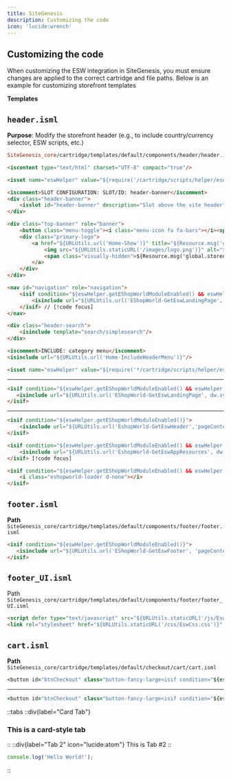 ```yaml
---
title: SiteGenesis
description: Customizing the code
icon: 'lucide:wrench'
---
```


## Customizing the code

When customizing the ESW integration in SiteGenesis, you must ensure changes are applied to the correct cartridge and file paths. Below is an example for customizing storefront templates

**Templates**

## `header.isml`

**Purpose**: Modify the storefront header (e.g., to include country/currency selector, ESW scripts, etc.)

```rb [Path]
SiteGenesis_core/cartridge/templates/default/components/header/header.isml
```

```html height=150 collapse
<iscontent type="text/html" charset="UTF-8" compact="true"/>

<isset name="eswHelper" value="${require('/cartridge/scripts/helper/eswHelper').getEswHelper()}" scope="page"/> // [!code focus]

<iscomment>SLOT CONFIGURATION: SLOT/ID: header-banner</iscomment>
<div class="header-banner">
    <isslot id="header-banner" description="Slot above the site header" context="global" />
</div>

<div class="top-banner" role="banner">
    <button class="menu-toggle"><i class="menu-icon fa fa-bars"></i><span class="visually-hidden">Menu</span></button>
    <div class="primary-logo">
        <a href="${URLUtils.url('Home-Show')}" title="${Resource.msg('global.homepage.tooltip', 'locale', null, Resource.msg('global.storename', 'locale', null))}">
            <img src="${URLUtils.staticURL('/images/logo.png')}" alt="${Resource.msg('global.storename', 'locale', null)}"/>
            <span class="visually-hidden">${Resource.msg('global.storename', 'locale', null)}</span>
        </a>
    </div>
</div>

<nav id="navigation" role="navigation">
    <isif condition="${eswHelper.getEShopWorldModuleEnabled() && eswHelper.getEnabledLandingPage() && request.httpParameterMap.get(dw.system.Site.current.getCustomPreferenceValue('eswCountryUrlParam')).pdict.CurrentHttpParameterMap != null}"> // [!code focus]
        <isinclude url="${URLUtils.url('EShopWorld-GetEswLandingPage', dw.system.Site.current.getCustomPreferenceValue('eswCountryUrlParam'), pdict.CurrentHttpParameterMap)}"/> // [!code focus]
    </isif> // [!code focus]
</nav>

<div class="header-search">
    <isinclude template="search/simplesearch"/>
</div>

<iscomment>INCLUDE: category menu</iscomment>
<isinclude url="${URLUtils.url('Home-IncludeHeaderMenu')}"/>
```

```html
<isset name="eswHelper" value="${require('*/cartridge/scripts/helper/eswHelper').getEswHelper()}" scope="page"/>
```

---

```html
<isif condition="${eswHelper.getEShopWorldModuleEnabled() && eswHelper.getEnableLandingPage() && request.httpParameterMap.get(dw.system.Site.current.preferences.custom.eswCountryUrlParam) == false}">
   <isinclude url="${URLUtils.url('EShopWorld-GetEswLandingPage', dw.system.Site.current.getCustomPreferenceValue('eswCountryUrlParam'),pdict.CurrentHttpParameterMap.get(dw.system.Site.current.getCustomPreferenceValue('eswCountryUrlParam')))}"/>
</isif>
```

---

```html
<isif condition="${eswHelper.getEShopWorldModuleEnabled()}"> 
    <isinclude url="${URLUtils.url('EshopWorld-GetEswHeader','pageContextType',pageContext.type,dw.system.Site.current.getCustomPreferenceValue('eswCountryUrlParam'))}" /> [!code focus]
</isif> 

<isif condition="${eswHelper.getEShopWorldModuleEnabled() && eswHelper.isFrontendConversionEnabled()}"> 
    <isinclude url="${URLUtils.url('EshopWorld-GetEswAppResources', dw.system.Site.current.getCustomPreferenceValue('eswCountryUrlParam'), pdict.CurrentHttpParam)}" /> [!code focus]
</isif> [!code focus]

<isif condition="${eswHelper.getEShopWorldModuleEnabled() && eswHelper.isESWSupportedCountry()}"> 
    <i class="eshopworld-loader d-none"></i>
</isif> 
```

## `footer.isml`

**Path** `SiteGenesis_core/cartridge/templates/default/components/footer/footer.isml`

```html
<isif condition="${eswHelper.getEShopWorldModuleEnabled()}">
   <isinclude url="${URLUtils.url('EShopWorld-GetEswFooter', 'pageContextType', pageContext.type, dw.system.Site.current.getCustomPreferenceValue('eswCountryUrlParam'), pdict.CurrentHttpParameterMap.get(dw.system.Site.current.getCustomPreferenceValue('eswCountryUrlParam')))}"/>
</isif>
```

## `footer_UI.isml`

Path `SiteGenesis_core/cartridge/templates/default/components/footer/footer_UI.isml`

```html
<script defer type="text/javascript" src="${URLUtils.staticURL('/js/EswHooks.js')}"></script>
<link rel="stylesheet" href="${URLUtils.staticURL('/css/EswCss.css')}" />
```

## `cart.isml`

**Path** `SiteGenesis_core/cartridge/templates/default/checkout/cart/cart.isml`

```rb
<button id="btnCheckout" class="button-fancy-large<isif condition="${eswHelper.getEShopWorldModuleEnabled() && eswHelper.isESWSupportedCountry()}"> btnCheckout</isif>" type="submit" value="${Resource.msg('global.checkout','locale',null)}" name="${pdict.CurrentForms.cart.checkoutCart.htmlName}">
```  

---

```rb
<button id="btnCheckout" class="button-fancy-large<isif condition="${eswHelper.getEShopWorldModuleEnabled() && eswHelper.isESWSupportedCountry()}"> btnCheckout</isif>" disabled="disabled" type="submit" value="${Resource.msg('global.checkout','locale',null)}"	name="${pdict.CurrentForms.cart.checkoutCart.htmlName}">
```

::tabs
  ::div{label="Card Tab"}
  ### This is a card-style tab
  ::
  ::div{label="Tab 2" icon="lucide:atom"}
  This is Tab #2
  ::
  ```ts [Code Tab]
  console.log('Hello World!');
  ```
::
